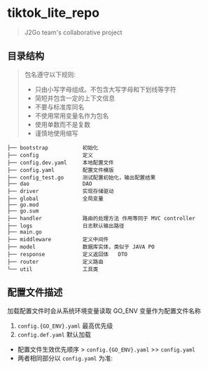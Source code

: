# tiktok_lite_repo

> J2Go team's collaborative project

## 目录结构

> 包名遵守以下规则:
>
> - 只由小写字母组成。不包含大写字母和下划线等字符
> - 简短并包含一定的上下文信息
> - 不要与标准库同名
> - 不使用常用变量名作为包名
> - 使用单数而不是复数
> - 谨慎地使用缩写

```
├── bootstrap			初始化
├── config				定义
├── config.dev.yaml		本地配置文件
├── config.yaml			配置文件模版
├── config_test.go		测试配置初始化，输出配置结果
├── dao					DAO
├── driver				实现存储驱动
├── global				全局变量
├── go.mod
├── go.sum
├── handler				路由的处理方法 作用等同于 MVC controller
├── logs				日志默认输出路径
├── main.go	
├── middleware			定义中间件
├── model				数据库实体，类似于 JAVA PO
├── response			定义返回体	DTO
├── router				定义路由
└── util				工具类
```

## 配置文件描述

加载配置文件时会从系统环境变量读取 GO_ENV 变量作为配置文件名称

1. `config.{GO_ENV}.yaml`   最高优先级
2. `config.def.yaml`        默认加载

- 配置文件生效优先顺序 > `config.{GO_ENV}.yaml` >> `config.yaml`
- 两者相同部分以 `config.yaml` 为准:

